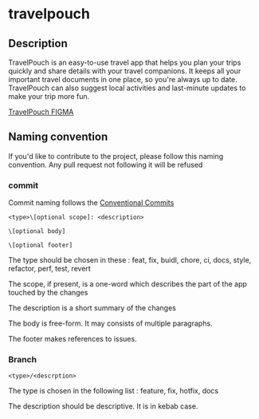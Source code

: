 # travelpouch

## Description
TravelPouch is an easy-to-use travel app that helps you plan your trips quickly and share details with your travel companions.
It keeps all your important travel documents in one place, so you're always up to date.
TravelPouch can also suggest local activities and last-minute updates to make your trip more fun.

[TravelPouch FIGMA](https://www.figma.com/design/YuiGYMdNgmQvGQmh4OyMwo/TravelPouch-Figma?m=auto&t=XygWrf8FeTKnrVCj-6)

## Naming convention
If you'd like to contribute to the project, please follow this naming convention. Any pull request not following it will be refused

### commit
Commit naming follows the [Conventional Commits](https://www.conventionalcommits.org/en/v1.0.0/)

```
<type>\[optional scope]: <description>

\[optional body]

\[optional footer]
```

The type should be chosen in these : feat, fix, buidl, chore, ci, docs, style, refactor, perf, test, revert

The scope, if present, is a one-word which describes the part of the app touched by the changes

The description is a short summary of the changes

The body is free-form. It may consists of multiple paragraphs.

The footer makes references to issues.

### Branch
```
<type>/<descrption>
```

The type is chosen in the following list : feature, fix, hotfix, docs

The description should be descriptive. It is in kebab case.
